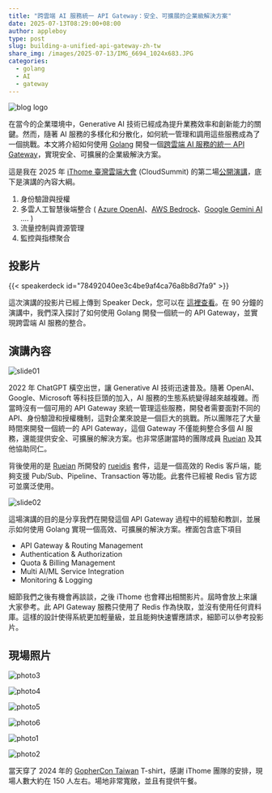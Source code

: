 ```yaml
---
title: "跨雲端 AI 服務統一 API Gateway：安全、可擴展的企業級解決方案"
date: 2025-07-13T08:29:00+08:00
author: appleboy
type: post
slug: building-a-unified-api-gateway-zh-tw
share_img: /images/2025-07-13/IMG_6694_1024x683.JPG
categories:
  - golang
  - AI
  - gateway
---
```


![blog logo](/images/2025-07-13/IMG_6694_1024x683.JPG)

在當今的企業環境中，Generative AI 技術已經成為提升業務效率和創新能力的關鍵。然而，隨著 AI 服務的多樣化和分散化，如何統一管理和調用這些服務成為了一個挑戰。本文將介紹如何使用 [Golang][1] 開發一個[跨雲端 AI 服務的統一 API Gateway][3]，實現安全、可擴展的企業級解決方案。

這是我在 2025 年 [iThome 臺灣雲端大會][2] (CloudSummit) 的第二場[公開演講][3]，底下是演講的內容大綱。

1. 身份驗證與授權
2. 多雲人工智慧後端整合 ( [Azure OpenAI][4]、[AWS Bedrock][5]、[Google Gemini AI][6] .... )
3. 流量控制與資源管理
4. 監控與指標聚合

[1]: https://go.dev/
[2]: https://cloudsummit.ithome.com.tw/2025/
[3]: https://cloudsummit.ithome.com.tw/2025/session-page/3684
[4]: https://azure.microsoft.com/en-us/products/ai-services/openai-service
[5]: https://aws.amazon.com/bedrock/
[6]: https://cloud.google.com/products/gemini

<!--more-->

## 投影片

{{< speakerdeck id="78492040ee3c4be9af4ca76a8b8d7fa9" >}}

這次演講的投影片已經上傳到 Speaker Deck，您可以在 [這裡查看](https://speakerdeck.com/appleboy/building-a-unified-api-gateway-for-secure-and-scalable-cross-cloud-ai-service)。在 90 分鐘的演講中，我們深入探討了如何使用 Golang 開發一個統一的 API Gateway，並實現跨雲端 AI 服務的整合。

## 演講內容

![slide01](/images/2025-07-13/slide01.png)

2022 年 ChatGPT 橫空出世，讓 Generative AI 技術迅速普及。隨著 OpenAI、Google、Microsoft 等科技巨頭的加入，AI 服務的生態系統變得越來越複雜。而當時沒有一個可用的 API Gateway 來統一管理這些服務，開發者需要面對不同的 API、身份驗證和授權機制，這對企業來說是一個巨大的挑戰。所以團隊花了大量時間來開發一個統一的 API Gateway，這個 Gateway 不僅能夠整合多個 AI 服務，還能提供安全、可擴展的解決方案。也非常感謝當時的團隊成員 [Rueian](https://github.com/rueian) 及其他協助同仁。

背後使用的是 [Rueian](https://github.com/rueian) 所開發的 [rueidis][11] 套件，這是一個高效的 Redis 客戶端，能夠支援 Pub/Sub、Pipeline、Transaction 等功能。此套件已經被 Redis 官方認可並廣泛使用。

[11]: https://github.com/redis/rueidis

![slide02](/images/2025-07-13/slide02.png)

這場演講的目的是分享我們在開發這個 API Gateway 過程中的經驗和教訓，並展示如何使用 Golang 實現一個高效、可擴展的解決方案。裡面包含底下項目

- API Gateway & Routing Management
- Authentication & Authorization
- Quota & Billing Management
- Multi AI/ML Service Integration
- Monitoring & Logging

細節我們之後有機會再談談，之後 iThome 也會釋出相關影片。屆時會放上來讓大家參考。此 API Gateway 服務只使用了 Redis 作為快取，並沒有使用任何資料庫。這樣的設計使得系統更加輕量級，並且能夠快速響應請求，細節可以參考投影片。

## 現場照片

![photo3](/images/2025-07-13/IMG_6694_1024x683.JPG)

![photo4](/images/2025-07-13/IMG_6695_1024x683.JPG)

![photo5](/images/2025-07-13/IMG_6696_1024x683.JPG)

![photo6](/images/2025-07-13/IMG_6697_1024x683.JPG)

![photo1](/images/2025-07-13/IMG_6687_1024x683.JPG)

![photo2](/images/2025-07-13/IMG_6690_1024x683.JPG)

當天穿了 2024 年的 [GopherCon Taiwan](https://gopherday.golang.tw/2024/en) T-shirt，感謝 iThome 團隊的安排，現場人數大約在 150 人左右。場地非常寬敞，並且有提供午餐。
